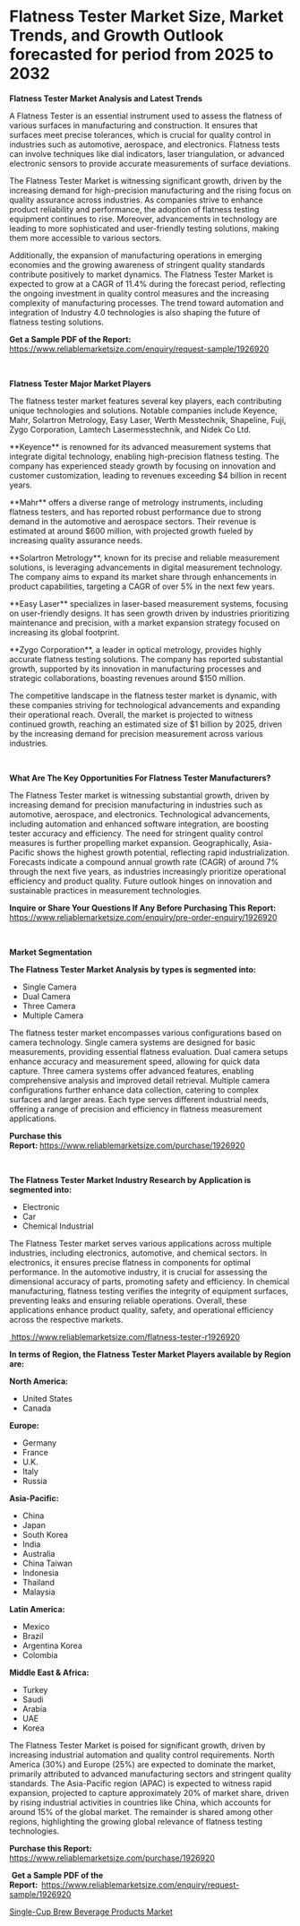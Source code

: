 <p><h1>Flatness Tester Market Size, Market Trends, and Growth Outlook forecasted for period from 2025 to 2032</h1></p><p><strong>Flatness Tester Market Analysis and Latest Trends</strong></p>
<p><p>A Flatness Tester is an essential instrument used to assess the flatness of various surfaces in manufacturing and construction. It ensures that surfaces meet precise tolerances, which is crucial for quality control in industries such as automotive, aerospace, and electronics. Flatness tests can involve techniques like dial indicators, laser triangulation, or advanced electronic sensors to provide accurate measurements of surface deviations.</p><p>The Flatness Tester Market is witnessing significant growth, driven by the increasing demand for high-precision manufacturing and the rising focus on quality assurance across industries. As companies strive to enhance product reliability and performance, the adoption of flatness testing equipment continues to rise. Moreover, advancements in technology are leading to more sophisticated and user-friendly testing solutions, making them more accessible to various sectors.</p><p>Additionally, the expansion of manufacturing operations in emerging economies and the growing awareness of stringent quality standards contribute positively to market dynamics. The Flatness Tester Market is expected to grow at a CAGR of 11.4% during the forecast period, reflecting the ongoing investment in quality control measures and the increasing complexity of manufacturing processes. The trend toward automation and integration of Industry 4.0 technologies is also shaping the future of flatness testing solutions.</p></p>
<p><strong>Get a Sample PDF of the Report:&nbsp;</strong> <a href="https://www.reliablemarketsize.com/enquiry/request-sample/1926920?utm_campaign=2781&utm_medium=2&utm_source=Github&utm_content=ia&utm_term=28032025&utm_id=flatness-tester">https://www.reliablemarketsize.com/enquiry/request-sample/1926920</a></p>
<p>&nbsp;</p>
<p><strong>Flatness Tester Major Market Players</strong></p>
<p><p>The flatness tester market features several key players, each contributing unique technologies and solutions. Notable companies include Keyence, Mahr, Solartron Metrology, Easy Laser, Werth Messtechnik, Shapeline, Fuji, Zygo Corporation, Lamtech Lasermesstechnik, and Nidek Co Ltd.</p><p>**Keyence** is renowned for its advanced measurement systems that integrate digital technology, enabling high-precision flatness testing. The company has experienced steady growth by focusing on innovation and customer customization, leading to revenues exceeding $4 billion in recent years.</p><p>**Mahr** offers a diverse range of metrology instruments, including flatness testers, and has reported robust performance due to strong demand in the automotive and aerospace sectors. Their revenue is estimated at around $600 million, with projected growth fueled by increasing quality assurance needs.</p><p>**Solartron Metrology**, known for its precise and reliable measurement solutions, is leveraging advancements in digital measurement technology. The company aims to expand its market share through enhancements in product capabilities, targeting a CAGR of over 5% in the next few years.</p><p>**Easy Laser** specializes in laser-based measurement systems, focusing on user-friendly designs. It has seen growth driven by industries prioritizing maintenance and precision, with a market expansion strategy focused on increasing its global footprint.</p><p>**Zygo Corporation**, a leader in optical metrology, provides highly accurate flatness testing solutions. The company has reported substantial growth, supported by its innovation in manufacturing processes and strategic collaborations, boasting revenues around $150 million.</p><p>The competitive landscape in the flatness tester market is dynamic, with these companies striving for technological advancements and expanding their operational reach. Overall, the market is projected to witness continued growth, reaching an estimated size of $1 billion by 2025, driven by the increasing demand for precision measurement across various industries.</p></p>
<p>&nbsp;</p>
<p><strong>What Are The Key Opportunities For Flatness Tester Manufacturers?</strong></p>
<p><p>The Flatness Tester market is witnessing substantial growth, driven by increasing demand for precision manufacturing in industries such as automotive, aerospace, and electronics. Technological advancements, including automation and enhanced software integration, are boosting tester accuracy and efficiency. The need for stringent quality control measures is further propelling market expansion. Geographically, Asia-Pacific shows the highest growth potential, reflecting rapid industrialization. Forecasts indicate a compound annual growth rate (CAGR) of around 7% through the next five years, as industries increasingly prioritize operational efficiency and product quality. Future outlook hinges on innovation and sustainable practices in measurement technologies.</p></p>
<p><strong>Inquire or Share Your Questions If Any Before Purchasing This Report:</strong> <a href="https://www.reliablemarketsize.com/enquiry/pre-order-enquiry/1926920?utm_campaign=2781&utm_medium=2&utm_source=Github&utm_content=ia&utm_term=28032025&utm_id=flatness-tester">https://www.reliablemarketsize.com/enquiry/pre-order-enquiry/1926920</a></p>
<p>&nbsp;</p>
<p><strong>Market Segmentation</strong></p>
<p><strong>The Flatness Tester Market Analysis by types is segmented into:</strong></p>
<p><ul><li>Single Camera</li><li>Dual Camera</li><li>Three Camera</li><li>Multiple Camera</li></ul></p>
<p><p>The flatness tester market encompasses various configurations based on camera technology. Single camera systems are designed for basic measurements, providing essential flatness evaluation. Dual camera setups enhance accuracy and measurement speed, allowing for quick data capture. Three camera systems offer advanced features, enabling comprehensive analysis and improved detail retrieval. Multiple camera configurations further enhance data collection, catering to complex surfaces and larger areas. Each type serves different industrial needs, offering a range of precision and efficiency in flatness measurement applications.</p></p>
<p><strong>Purchase this Report:&nbsp;</strong><a href="https://www.reliablemarketsize.com/purchase/1926920?utm_campaign=2781&utm_medium=2&utm_source=Github&utm_content=ia&utm_term=28032025&utm_id=flatness-tester">https://www.reliablemarketsize.com/purchase/1926920</a></p>
<p>&nbsp;</p>
<p><strong>The Flatness Tester Market Industry Research by Application is segmented into:</strong></p>
<p><ul><li>Electronic</li><li>Car</li><li>Chemical Industrial</li></ul></p>
<p><p>The Flatness Tester market serves various applications across multiple industries, including electronics, automotive, and chemical sectors. In electronics, it ensures precise flatness in components for optimal performance. In the automotive industry, it is crucial for assessing the dimensional accuracy of parts, promoting safety and efficiency. In chemical manufacturing, flatness testing verifies the integrity of equipment surfaces, preventing leaks and ensuring reliable operations. Overall, these applications enhance product quality, safety, and operational efficiency across the respective markets.</p></p>
<p><a href="https://www.reliablemarketsize.com/flatness-tester-r1926920?utm_campaign=2781&utm_medium=2&utm_source=Github&utm_content=ia&utm_term=28032025&utm_id=flatness-tester">&nbsp;https://www.reliablemarketsize.com/flatness-tester-r1926920</a></p>
<p><strong>In terms of Region, the Flatness Tester Market Players available by Region are:</strong></p>
<p>
    <p> <strong> North America: </strong>
        <ul>
            <li>United States</li>
            <li>Canada</li>
        </ul>
        </p> 
    <p> <strong> Europe: </strong>
        <ul>
            <li>Germany</li>
            <li>France</li>
            <li>U.K.</li>
            <li>Italy</li>
            <li>Russia</li>
        </ul>
        </p> 
    <p> <strong> Asia-Pacific: </strong>
        <ul>
            <li>China</li>
            <li>Japan</li>
            <li>South Korea</li>
            <li>India</li>
            <li>Australia</li>
            <li>China Taiwan</li>
            <li>Indonesia</li>
            <li>Thailand</li>
            <li>Malaysia</li>
        </ul>
        </p> 
    <p> <strong> Latin America: </strong>
        <ul>
            <li>Mexico</li>
            <li>Brazil</li>
            <li>Argentina Korea</li>
            <li>Colombia</li>
        </ul>
        </p> 
    <p> <strong> Middle East & Africa: </strong>
        <ul>
            <li>Turkey</li>
            <li>Saudi</li>
            <li>Arabia</li>
            <li>UAE</li>
            <li>Korea</li>
        </ul>
    </p>
    </p>
<p><p>The Flatness Tester Market is poised for significant growth, driven by increasing industrial automation and quality control requirements. North America (30%) and Europe (25%) are expected to dominate the market, primarily attributed to advanced manufacturing sectors and stringent quality standards. The Asia-Pacific region (APAC) is expected to witness rapid expansion, projected to capture approximately 20% of market share, driven by rising industrial activities in countries like China, which accounts for around 15% of the global market. The remainder is shared among other regions, highlighting the growing global relevance of flatness testing technologies.</p></p>
<p><strong>Purchase this Report: </strong><a href="https://www.reliablemarketsize.com/purchase/1926920?utm_campaign=2781&utm_medium=2&utm_source=Github&utm_content=ia&utm_term=28032025&utm_id=flatness-tester">https://www.reliablemarketsize.com/purchase/1926920</a></p>
<p>&nbsp;<strong>Get a Sample PDF of the Report:&nbsp;&nbsp;</strong><a href="https://www.reliablemarketsize.com/enquiry/request-sample/1926920?utm_campaign=2781&utm_medium=2&utm_source=Github&utm_content=ia&utm_term=28032025&utm_id=flatness-tester">https://www.reliablemarketsize.com/enquiry/request-sample/1926920</a></p>
<p><strong></strong></p>
<p><p><a href="https://github.com/iroldilom/Market-Research-Report-List-1/blob/main/single-cup-brew-beverage-products-market.md?utm_campaign=2781&utm_medium=2&utm_source=Github&utm_content=ia&utm_term=28032025&utm_id=flatness-tester">Single-Cup Brew Beverage Products Market</a></p></p>